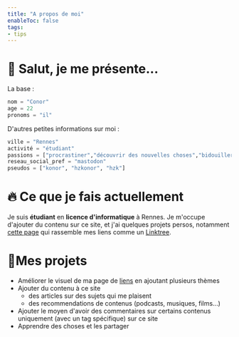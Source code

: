 ```yaml
---
title: "A propos de moi"
enableToc: false
tags:
- tips
---
```


# 👋 Salut, je me présente...

La base : 
```python
nom = "Conor"
age = 22
pronoms = "il"
```

D'autres petites informations sur moi :
```python
ville = "Rennes"
activité = "étudiant"
passions = ["procrastiner","découvrir des nouvelles choses","bidouiller des trucs"]
reseau_social_pref = "mastodon"
pseudos = ["konor", "hzkonor", "hzk"]
```

# 🔥 Ce que je fais actuellement

Je suis **étudiant** en **licence d'informatique** à Rennes. Je m'occupe d'ajouter du contenu sur ce site, et j'ai quelques projets persos, notamment [cette page](https://me.konor.fr) qui rassemble mes liens comme un [Linktree](https://linktr.ee).

# 🔮Mes projets

- Améliorer le visuel de ma page de [liens](https://me.konor.fr) en ajoutant plusieurs thèmes
- Ajouter du contenu à ce site
	- des articles sur des sujets qui me plaisent
	- des recommendations de contenus (podcasts, musiques, films...)
- Ajouter le moyen d'avoir des commentaires sur certains contenus uniquement (avec un tag spécifique) sur ce site
- Apprendre des choses et les partager
